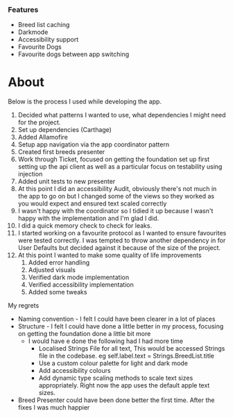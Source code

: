 ### Features

- Breed list caching
- Darkmode
- Accessibility support
- Favourite Dogs
- Favourite dogs between app switching

# About

Below is the process I used while developing the app.

1. Decided what patterns I wanted to use, what dependencies I might need for the project. 
2. Set up dependencies (Carthage)
3. Added Allamofire
4. Setup app navigation via the app coordinator pattern 
5. Created first breeds presenter 
6. Work through Ticket, focused on getting the foundation set up first setting up the api client as well as a particular focus on testability using injection 
7. Added unit tests to new presenter
8. At this point I did an accessibility Audit, obviously there's not much in the app to go on but I changed some of the views so they worked as you would expect and ensured text scaled correctly
9. I wasn't happy with the coordinator so I tidied it up because I wasn't happy with the implementation and I'm glad I did.
10. I did a quick memory check to check for leaks. 
11. I started working on a favourite protocol as I wanted to ensure favourites were tested correctly. I was tempted to throw another dependency in for User Defaults but decided against it because of the size of the project.
12. At this point I wanted to make some quality of life improvements
    1. Added error handling
    2. Adjusted visuals
    3. Verified dark mode implementation
    4. Verified accessibility implementation
    5. Added some tweaks

My regrets

- Naming convention - I felt I could have been clearer in a lot of places
- Structure - I felt I could have done a little better in my process, focusing on getting the foundation done a little bit more
    - I would have e done the following had I had more time 
        - Localised Strings File for all text, This would be accessed Strings file in the codebase.
	eg self.label.text = Strings.BreedList.title
        - Use a custom colour palette for light and dark mode
        - Add accessibility colours 
        - Add dynamic type scaling methods to scale text sizes appropriately. Right now the app uses the default apple text sizes.
- Breed Presenter could have been done better the first time. After the fixes I was much happier

